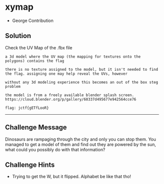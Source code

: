 # xymap
* George Contribution


## Solution
Check the UV Map of the .fbx file

```
a 3d model where the UV map (the mapping for textures onto the polygons) contains the flag

there is no texture assigned to the model, but it isn't needed to find the flag. assigning one may help reveal the UVs, however

without any 3d modeling experience this becomes an out of the box steg problem

the model is from a freely available blender splash screen. https://cloud.blender.org/p/gallery/60337d495677e942564cce76

flag: jctf{gETfLooR}
```

--- 

## Challenge Message 
Dinosaurs are rampaging through the city and only you can stop them. You managed to get a model of them and find out they are powered by the sun, what could you possibly do with that information? 

## Challenge Hints
* Trying to get the W, but it flipped. Alphabet be like that tho!
